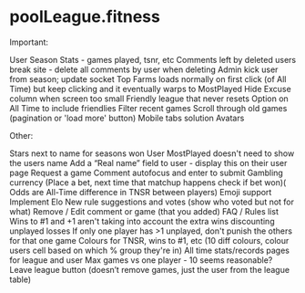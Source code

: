 # poolLeague.fitness

Important:

User Season Stats - games played, tsnr, etc
Comments left by deleted users break site - delete all comments by user when deleting
Admin kick user from season; update socket
Top Farms loads normally on first click (of All Time) but keep clicking and it eventually  warps to MostPlayed
Hide Excuse column when screen too small
Friendly league that never resets
Option on All Time to include friendlies
Filter recent games
Scroll through old games (pagination or 'load more' button)
Mobile tabs solution
Avatars


Other:

Stars next to name for seasons won
User MostPlayed doesn't need to show the users name
Add a “Real name” field to user - display this on their user page
Request a game
Comment autofocus and enter to submit
Gambling currency (Place a bet, next time that matchup happens check if bet won)( Odds are All-Time difference in TNSR between players)
Emoji support
Implement Elo
New rule suggestions and votes (show who voted but not for what)
Remove / Edit comment or game (that you added)
FAQ / Rules list
Wins to #1 and +1 aren't taking into account the extra wins discounting unplayed losses
If only one player has >1 unplayed, don't punish the others for that one game
Colours for TNSR, wins to #1, etc (10 diff colours, colour users cell based on which % group they're in)
All time stats/records pages for league and user
Max games vs one player - 10 seems reasonable?
Leave league button (doesn’t remove games, just the user from the league table)